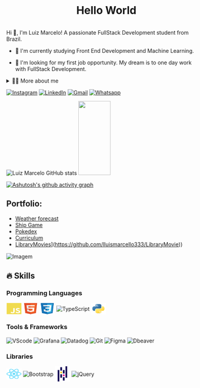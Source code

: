 <!--título-->
<div id="user-content-toc">
  <ul align="center">
    <summary><h1 style="display: inline-block">Hello World</h1></summary>
</div>

<!-- Presentation -->
<p>
  Hi 👋, I'm Luiz Marcelo! A passionate FullStack Development student from Brazil.

  - 🌱 I'm currently studying Front End Development and Machine Learning.

  - 🔭 I'm looking for my first job opportunity. My dream is to one day work with FullStack Development.
</p>

<!-- Dropdown -->
<details>
  <summary>👨‍💻 More about me</summary>

  - 💬 I'm 30 years old and I live in Brazil. Currently, I am improving my English, while focusing on FrontEnd development, using tools such as JavaScript, TypeScript and React to create dynamic and intuitive interfaces. Additionally, I have experience with databases, working with both PostgresSQL and MongoDB. I have knowledge in data monitoring using Grafana and Datadog, which allows me to not only observe, but also optimize systems performance in real time. My ability to automate processes using Python is a point that provides me with greater efficiency and productivity in the work environment. In my previous experiences, I developed crucial skills such as creativity in problem solving, effective communication with clients and teams, as well as task management and detailed analysis of data from strategic applications. Teamwork and careful data monitoring were fundamental on this journey, where I was able to contribute to the success of client applications. I am excited to integrate my technical knowledge with my interpersonal skills, aiming to face new challenges and contribute meaningfully to any project I am involved in.

  - ⚡ Music is my passion. Listening, playing, and teaching are activities that inspire and enrich my worldview. I believe our personal interests shape our creativity and problem-solving abilities. Music has taught me discipline, sensitivity, and the art of sharing knowledge, positively influencing my approach in all aspects of life. \o/
</details>

<!-- Links -->
[![Instagram](https://img.shields.io/badge/Instagram-E4405F?style=for-the-badge&logo=instagram&logoColor=white)](https://www.instagram.com/luiz.marcelo.77/)
[![LinkedIn](https://img.shields.io/badge/LinkedIn-0077B5?style=for-the-badge&logo=linkedin&logoColor=white)](https://www.linkedin.com/in/luiz-marcelo-b0077922b/)
[![Gmail](https://img.shields.io/badge/Gmail-D14836?style=for-the-badge&logo=gmail&logoColor=white)](mailto:lluismarcello333@gmail.com)
[![Whatsapp](https://img.shields.io/badge/WhatsApp-25D366?style=for-the-badge&logo=whatsapp&logoColor=white)](http://api.whatsapp.com/send?phone=5511965502519)

<!-- GithubStats -->
![Luiz Marcelo GitHub stats](https://github-readme-stats.vercel.app/api?username=lluismarcello333&show_icons=true&theme=gotham)
<img width="41%" height="195px" src="https://github-readme-stats.vercel.app/api/top-langs/?username=lluismarcello333&layout=compact&hide_border=true&&theme=gotham" />

<!-- GithubGraph -->
[![Ashutosh's github activity graph](https://github-readme-activity-graph.vercel.app/graph?username=lluismarcello333&bg_color=0d1117&color=87A453&line=2AA889&point=E6EDF3&area=true&hide_border=true)](https://github.com/ashutosh00710/github-readme-activity-graph)

<!-- Portfolio -->
## Portfolio:
- [Weather forecast](https://github.com/lluismarcello333/Previsao-do-Tempo)
- [Ship Game](https://github.com/lluismarcello333/Jogo-de-Naves)
- [Pokedex](https://github.com/lluismarcello333/Pokedex)
- [Curriculum](https://github.com/lluismarcello333/Curriculo_En)
- [LibraryMovies](https://github.com/lluismarcello333/LibraryMovie)](https://github.com/lluismarcello333/LibraryMovie))

<!-- GIF -->
<p align="left">
  <img align="center" src="https://tm.ibxk.com.br/2017/03/17/17134436163120.gif" alt="Imagem">
</p>

## 🔥 Skills
<!-- Skills: Programming Languages -->
  <div style="flex-basis: 48%;">
    <h3>Programming Languages</h3>
    <img align="center" alt="Js" height="30" width="40" src="https://raw.githubusercontent.com/devicons/devicon/master/icons/javascript/javascript-plain.svg">
    <img align="center" alt="HTML" height="30" width="40" src="https://raw.githubusercontent.com/devicons/devicon/master/icons/html5/html5-original.svg">
    <img align="center" alt="CSS" height="30" width="40" src="https://raw.githubusercontent.com/devicons/devicon/master/icons/css3/css3-original.svg">
    <img align="center" alt="TypeScript" height="30" width="30" src="https://cdn.icon-icons.com/icons2/2415/PNG/512/typescript_original_logo_icon_146317.png">
    <img align="center" alt="Python" height="30" width="40" src="https://raw.githubusercontent.com/devicons/devicon/master/icons/python/python-original.svg">
  </div>
  
  <!-- Skills: Tools & Frameworks -->
  <div style="flex-basis: 48%;">
    <h3>Tools & Frameworks</h3>
    <img align="center" alt="VScode" height="30" width="40" src="https://cdn.jsdelivr.net/gh/devicons/devicon/icons/vscode/vscode-original.svg">
    <img align="center" alt="Grafana" height="30" width="30" src="https://cdn.icon-icons.com/icons2/2699/PNG/512/grafana_logo_icon_171048.png">
    <img align="center" alt="Datadog" height="30" width="30" src="https://imgix.datadoghq.com/img/about/presskit/logo-v/dd_vertical_purple.png">
    <img align="center" alt="Git" height="30" width="40" src="https://cdn.jsdelivr.net/gh/devicons/devicon/icons/git/git-original.svg">
    <img align="center" alt="Figma" height="30" width="30" src="https://cdn.icon-icons.com/icons2/2429/PNG/512/figma_logo_icon_147289.png">
    <img align="center" alt="Dbeaver" height="30" width="30" src="https://upload.wikimedia.org/wikipedia/commons/thumb/b/b5/DBeaver_logo.svg/1200px-DBeaver_logo.svg.png">
  </div>
  
  <!-- Skills: Libraries -->
  <div style="flex-basis: 48%;">
    <h3>Libraries</h3>
    <img align="center" alt="React" height="30" width="40" src="https://raw.githubusercontent.com/devicons/devicon/master/icons/react/react-original.svg">
    <img align="center" alt="Bootstrap" height="30" width="40" src="https://upload.wikimedia.org/wikipedia/commons/thumb/b/b2/Bootstrap_logo.svg/800px-Bootstrap_logo.svg.png">
    <img align="center" alt="Pandas" src="https://raw.githubusercontent.com/devicons/devicon/2ae2a900d2f041da66e950e4d48052658d850630/icons/pandas/pandas-original.svg" alt="pandas" width="40" height="40">    
    <img align="center" alt="jQuery" height="30" width="40" src="https://cdn.icon-icons.com/icons2/2415/PNG/512/jquery_original_wordmark_logo_icon_146447.png" alt="scikit_learn">
  </div>
